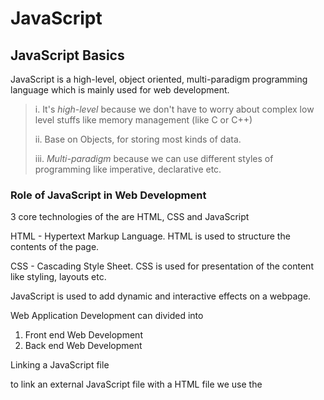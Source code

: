 # JavaScript

## JavaScript Basics

JavaScript is a high-level, object oriented, multi-paradigm programming language which is mainly used for web development.

> i. It's _high-level_ because we don't have to worry about complex low level stuffs like memory management (like C or C++)
>
> ii. Base on Objects, for storing most kinds of data.
>
> iii. _Multi-paradigm_ because we can use different styles of programming like imperative, declarative etc.

### Role of JavaScript in Web Development

3 core technologies of the are HTML, CSS and JavaScript

HTML - Hypertext Markup Language. HTML is used to structure the contents of the page.

CSS - Cascading Style Sheet. CSS is used for presentation of the content like styling, layouts etc.

JavaScript is used to add dynamic and interactive effects on a webpage.

Web Application Development can divided into

1. Front end Web Development
2. Back end Web Development

Linking a JavaScript file

to link an external JavaScript file with a HTML file we use the <script> tag

```
    <script src="./index.js"></script>
    <script async src="./index.js"></script>
    <script defer src="./index.js"></script>
```

If we add the _async_ or the _defer_ attribute then the script file will be downloaded asynchronously. We'll discuss this in details later.

### Value and Variables

A value is basically a piece of data. It's the most fundamental unit of information that we have in programming.
Example: "hello", 100, 23 etc.

Variables: We can use vaiables to store values an reuse them whenever we want to.
Example: `let firstName = "John";`

Think of variable as box in real world which can hold diffrent types of items and the variable name is the label on the box.
We can use that label to find the box later. Similarly we can use the variable name to reference the variable.

```
    let firstName = 'John';
    console.log(firstName);                 // This will print John in the console
```

There are few benefits of using variables"

1. We can reuse the values stored in the variable.
2. We we need to change the value, we only need to change it once, not every instances of the variable.

#### Rule of Naming Variables in JavaScript

1. Variable name can not start with a number

`let 5years = 5;                          // This will cause error`

2. Variable names can only contain letters, numbers and underscore (\_) and dollar sign ($).
3. Variable names can not be reserved keywords in JavaScript.
   `let new = "New;         // This is invalid`
4. Variable names should be descriptive and meaningful. This makes our code more readable and understandable.

```
    let x = "Wasiqur"                     // bad practice
    let firstName = "Wasiqur"             // good practice
```

### Data Types in Javascript

In every programming language values can have different types, depending on the type of data they hold.
In JavaScript every value is either an Object or a Primitive type.
A value is primitive if it's not an object.

#### Primitive Types

There are 7 primitive types in JavaScript.

1. **Number**: Floating point numbers. Used for decimals and integers. e.g. 23.0, 100 etc.
2. **String**: Sequence of characters. Used for text. e.g. "hello", "abcd..." etc.
3. **Boolean**: Logical type that can only be `true` or `false`. Used for taking decisions.
4. **undefined**: Value taken by a vaiable that is declared but not not assigned. Empty value.
5. **null**: Also mean "empty value" but it is assianable to vaiables. e.g. `let lastName = null`
6. **Symbol** (ES2015): Value that is unique and can not be changed. (not useful for now)
7. **BigInt** (ES2020): Used for larger integers than the **Number** type can hold.

JavaScript has dynamic typing:

1. We don't have to define the data type of the value stored in a variable. Instead the data type are determined automatically.
2. In JavaScript, it's the value that has a type, not the variable;
3. Variables simply stores values that have a type.
4. We can assign a new value with a different data type to the same variable without a problem. It is very useful but can be source of some bug.

```
    let x = 23;                        // number
    x = "hello";                       // string
```

### Code Commenting

Comment are part of code which is not executed by the JavaScript engine.
Single line comment

```
    // This is a single line comment.
```

Multi line comment

```
    /* This is
       a multiline comment
       because it can be
       written on multiple lines.
    */
```

### **typeof** operator

The **typeof** operator shows the types of different values.

```
let greet = "Hello";
console.log(typeof greet);                     // string

let hello;
console.log(typeof hello);                     // undefined

let jsIsFun = true;

console.log(typeof jsIsFun);                   // boolean
console.log(typeof false);                     // boolean

console.log(typeof 34);                        // number
console.log(typeof "Hello World");             // string

jsIsFun = "yes";
console.log(typeof jsIsFun);                   // string

console.log(hello)                             // undefined
console.log(typeof undefined);                 // undefined =>> undefined is both a type and a value

console.log(typeof null);                      // object  =>> probably a bug in JS
```

### Declaring variables in JavaScript: _let_, _const_ and _var_

Let's now take a look at 3 different ways to declare variables in JavaScript.

1. let
2. const
3. var

var was the old way of declaring variables while let ans const are modern way of declaring variables. let and const were added to the language in ES2015/ES6.

1. let: We use the let keyword to declare variables that can chabge later i.e. during the execution of program.

```
    let age = 20;
    age = 21;                         // reassigning a value to a variable.
```

let is used when we need to mutate a vaiable. Also, when we declare an empty variable.
